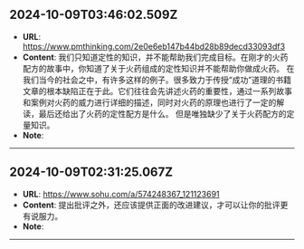 
  ## 2024-10-09T03:46:02.509Z
  
  - **URL**: https://www.pmthinking.com/2e0e6eb147b44bd28b89decd33093df3
  - **Content**: 我们只知道定性的知识，并不能帮助我们完成目标。在刚才的火药配方的故事中，你知道了关于火药组成的定性知识并不能帮助你做成火药。 在我们当今的社会之中，有许多这样的例子。很多致力于传授“成功”道理的书籍文章的根本缺陷正在于此。它们往往会先讲述火药的重要性，通过一系列故事和案例对火药的威力进行详细的描述，同时对火药的原理也进行了一定的解读，最后还给出了火药的定性配方是什么。 但是唯独缺少了关于火药配方的定量知识。
  - **Note**: 
  
  ---
  
  ## 2024-10-09T02:31:25.067Z
  
  - **URL**: https://www.sohu.com/a/574248367_121123691
  - **Content**: 提出批评之外，还应该提供正面的改进建议，才可以让你的批评更有说服力。
  - **Note**: 
  
  ---
  